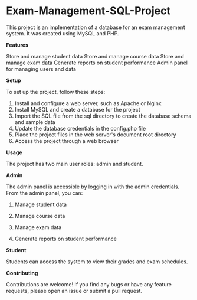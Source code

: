 # Exam-Management-SQL-Project
This project is an implementation of a database for an exam management system. It was created using MySQL and PHP.

**Features**

Store and manage student data
Store and manage course data
Store and manage exam data
Generate reports on student performance
Admin panel for managing users and data

**Setup**

To set up the project, follow these steps:

1. Install and configure a web server, such as Apache or Nginx
2. Install MySQL and create a database for the project
3. Import the SQL file from the sql directory to create the database schema and sample data
4. Update the database credentials in the config.php file
5. Place the project files in the web server's document root directory
6. Access the project through a web browser

**Usage**

The project has two main user roles: admin and student.

**Admin**

The admin panel is accessible by logging in with the admin credentials. From the admin panel, you can:

1. Manage student data

2. Manage course data

3. Manage exam data

4. Generate reports on student performance

**Student**

Students can access the system to view their grades and exam schedules.

**Contributing**

Contributions are welcome! If you find any bugs or have any feature requests, please open an issue or submit a pull request.
